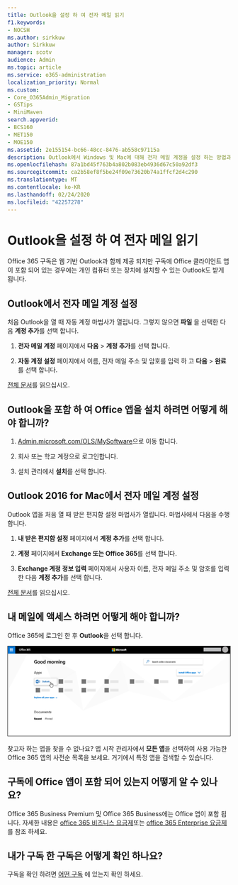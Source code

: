 ```yaml
---
title: Outlook을 설정 하 여 전자 메일 읽기
f1.keywords:
- NOCSH
ms.author: sirkkuw
author: Sirkkuw
manager: scotv
audience: Admin
ms.topic: article
ms.service: o365-administration
localization_priority: Normal
ms.custom:
- Core_O365Admin_Migration
- GSTips
- MiniMaven
search.appverid:
- BCS160
- MET150
- MOE150
ms.assetid: 2e155154-bc66-48cc-8476-ab558c97115a
description: Outlook에서 Windows 및 Mac에 대해 전자 메일 계정을 설정 하는 방법과 Office 앱을 설치 하 고 온라인으로 전자 메일에 액세스 하는 방법에 대해 알아봅니다.
ms.openlocfilehash: 87a1bd45f763b4a802b083eb4936d67c50a92df3
ms.sourcegitcommit: ca2b58ef8f5be24f09e73620b74a1ffcf2d4c290
ms.translationtype: MT
ms.contentlocale: ko-KR
ms.lasthandoff: 02/24/2020
ms.locfileid: "42257278"
---
```

# <a name="set-up-outlook-to-read-email"></a>Outlook을 설정 하 여 전자 메일 읽기

Office 365 구독은 웹 기반 Outlook과 함께 제공 되지만 구독에 Office 클라이언트 앱이 포함 되어 있는 경우에는 개인 컴퓨터 또는 장치에 설치할 수 있는 Outlook도 받게 됩니다.
  
## <a name="set-up-an-email-account-in-outlook"></a>Outlook에서 전자 메일 계정 설정

처음 Outlook을 열 때 자동 계정 마법사가 열립니다. 그렇지 않으면 **파일** 을 선택한 다음 **계정 추가**를 선택 합니다.
  
1. **전자 메일 계정** 페이지에서 **다음** \> **계정 추가**를 선택 합니다.
    
2. **자동 계정 설정** 페이지에서 이름, 전자 메일 주소 및 암호를 입력 하 고 **다음** \> **완료**를 선택 합니다.
    
[전체 문서](https://support.office.com/article/6e27792a-9267-4aa4-8bb6-c84ef146101b.aspx)를 읽으십시오.
  
## <a name="how-do-i-install-the-office-apps-including-outlook"></a>Outlook을 포함 하 여 Office 앱을 설치 하려면 어떻게 해야 합니까?

1. [Admin.microsoft.com/OLS/MySoftware](https://admin.microsoft.com/OLS/MySoftware.aspx)으로 이동 합니다.
    
2. 회사 또는 학교 계정으로 로그인합니다.
    
3. 설치 관리에서 **설치**를 선택 합니다.
    
## <a name="set-up-an-email-account-in-outlook-2016-for-mac"></a>Outlook 2016 for Mac에서 전자 메일 계정 설정

Outlook 앱을 처음 열 때 받은 편지함 설정 마법사가 열립니다. 마법사에서 다음을 수행 합니다. 
  
1. **내 받은 편지함 설정** 페이지에서 **계정 추가**를 선택 합니다.
    
2. **계정** 페이지에서 **Exchange 또는 Office 365**를 선택 합니다.
    
3. **Exchange 계정 정보 입력** 페이지에서 사용자 이름, 전자 메일 주소 및 암호를 입력 한 다음 **계정 추가**를 선택 합니다.
    
[전체 문서](https://support.office.com/article/6e27792a-9267-4aa4-8bb6-c84ef146101b.aspx#PickTab=Outlook_for_Mac)를 읽으십시오. 
  
## <a name="how-do-i-access-my-mail-online"></a>내 메일에 액세스 하려면 어떻게 해야 합니까?

Office 365에 로그인 한 후 **Outlook**을 선택 합니다.
  
![Outlook 앱이 강조 표시 된 상태로 Office 365 홈 페이지](../media/3ceee838-9d85-4af3-95a6-fbcee11036f4.png)
  
찾고자 하는 앱을 찾을 수 없나요? 앱 시작 관리자에서 **모든 앱**을 선택하여 사용 가능한 Office 365 앱의 사전순 목록을 보세요. 거기에서 특정 앱을 검색할 수 있습니다. 
  
## <a name="how-do-i-know-if-my-subscription-includes-office-apps"></a>구독에 Office 앱이 포함 되어 있는지 어떻게 알 수 있나요?

Office 365 Business Premium 및 Office 365 Business에는 Office 앱이 포함 됩니다. 자세한 내용은 [office 365 비즈니스 요금제](https://go.microsoft.com/fwlink/p/?LinkId=723731)또는 [office 365 Enterprise 요금제](https://go.microsoft.com/fwlink/p/?LinkId=800029)를 참조 하세요.
  
## <a name="how-do-i-determine-what-subscription-i-have"></a>내가 구독 한 구독은 어떻게 확인 하나요?

구독을 확인 하려면 [어떤 구독](../admin-overview/what-subscription-do-i-have.md) 에 있는지 확인 하세요.
  

